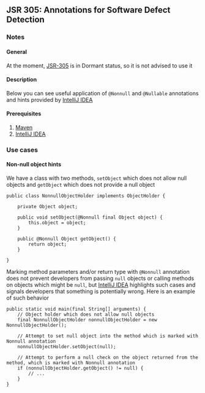 ## JSR 305: Annotations for Software Defect Detection

### Notes

#### General
At the moment, [JSR-305](https://jcp.org/en/jsr/detail?id=305) is in Dormant status, so it is not advised to use it

#### Description
Below you can see useful application of `@Nonnull` and `@Nullable` annotations and hints provided by [IntelliJ IDEA](https://www.jetbrains.com/idea/)

#### Prerequisites
1. [Maven](https://maven.apache.org/)
2. [IntelliJ IDEA](https://www.jetbrains.com/idea/)

### Use cases

#### Non-null object hints
We have a class with two methods, `setObject` which does not allow null objects and `getObject` which does not provide a null object
```
public class NonnullObjectHolder implements ObjectHolder {

    private Object object;

    public void setObject(@Nonnull final Object object) {
        this.object = object;
    }

    public @Nonnull Object getObject() {
        return object;
    }

}
```
Marking method parameters and/or return type with `@Nonnull` annotation does not prevent developers from passing `null` objects or calling methods on objects which might be `null`, but [IntelliJ IDEA](https://www.jetbrains.com/idea/) highlights such cases and signals developers that something is potentially wrong. Here is an example of such behavior
```
public static void main(final String[] arguments) {
    // Object holder which does not allow null objects
    final NonnullObjectHolder nonnullObjectHolder = new NonnullObjectHolder();

    // Attempt to set null object into the method which is marked with Nonnull annotation
    nonnullObjectHolder.setObject(null);

    // Attempt to perform a null check on the object returned from the method, which is marked with Nonnull annotation
    if (nonnullObjectHolder.getObject() != null) {
        // ...
    }
}

```
